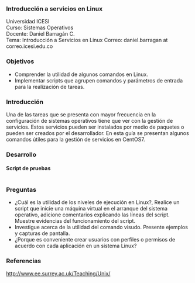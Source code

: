 ### Introducción a servicios en Linux
Universidad ICESI  
Curso: Sistemas Operativos  
Docente: Daniel Barragán C.  
Tema: Introducción a Servicios en Linux 
Correo: daniel.barragan at correo.icesi.edu.co   

### Objetivos
* Comprender la utilidad de algunos comandos en Linux.
* Implementar scripts que agrupen comandos y parámetros de entrada para la realización de tareas. 

### Introducción
Una de las tareas que se presenta con mayor frecuencia en la configuración de sistemas operativos tiene que ver con la gestión de servicios. Estos servicios pueden ser instalados por medio de paquetes o pueden ser creados por el desarrollador.
En esta guía se presentan algunos comandos útiles para la gestión de servicios en CentOS7.

### Desarrollo

#### Script de pruebas
#

### Preguntas
* ¿Cuál es la utilidad de los niveles de ejecución en Linux?, Realice un script que inicie una máquina virtual en el arranque del sistema operativo, adicione comentarios explicando las líneas del script. Muestre evidencias del funcionamiento del script.
* Investigue acerca de la utilidad del comando visudo. Presente ejemplos y capturas de pantalla. 
* ¿Porque es conveniente crear usuarios con perfiles o permisos de acuerdo con cada aplicación en un sistema Linux?

### Referencias
http://www.ee.surrey.ac.uk/Teaching/Unix/

